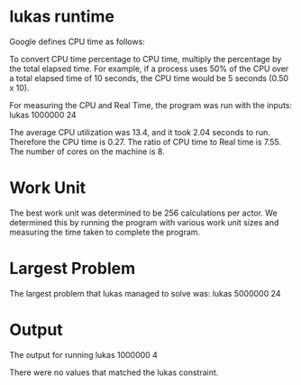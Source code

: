 # lukas runtime

Google defines CPU time as follows:

To convert CPU time percentage to CPU time, multiply the percentage by the total elapsed time. For example, if a process uses 50% of the CPU over a total elapsed time of 10 seconds, the CPU time would be 5 seconds (0.50 x 10).

For measuring the CPU and Real Time, the program was run with the inputs:
lukas 1000000 24

The average CPU utilization was 13.4, and it took 2.04 seconds to run. Therefore the CPU time is 0.27.
The ratio of CPU time to Real time is 7.55. The number of cores on the machine is 8.

# Work Unit

The best work unit was determined to be 256 calculations per actor. We determined this by running the program with various work unit sizes and measuring the time taken to complete the program.

# Largest Problem

The largest problem that lukas managed to solve was:
lukas 5000000 24


# Output

The output for running lukas 1000000 4

There were no values that matched the lukas constraint.



